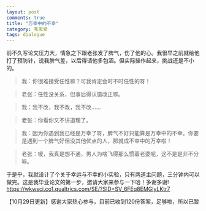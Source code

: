 ```yaml
---
layout: post
comments: true
title: "万幸中的不幸"
category: 秀恩爱
tags: dialogue
---
```


前不久写论文压力大，情急之下跟老张发了脾气，伤了他的心。我很早之前就给他打了预防针，说我脾气差，以后得请他多包涵。但实际操作起来，挑战还是不小的。

> 我：你很难接受任性嘛？可我肯定会时不时任性的呀！

> 老张：任性没关系，但事后得认错改正嘛。

> 我：我不改，我不改，我不改……

> 老张：你看你又不讲道理了。

> 我：因为你遇到我已经是万幸了呀，脾气不好只能算是万幸中的不幸。你要是遇到一个脾气好但没其他优点的人，那就成不幸中的万幸啦！

> 老张：嗳，我真是想不通，男人为啥飞得那么惯着老婆呢，这不是是非不分嘛。


于是乎，我就设计了个关于幸运与不幸的小实验，只有两道主问题，三分钟内可以做完。这是我毕业论文的第一步，邀请大家来参与一下哈！多谢多谢!
https://wkwsci.co1.qualtrics.com/SE/?SID=SV_6FEq8EMGlyLKtr7

【10月29日更新】感谢大家热心参与，目前已收到120份答案，足够啦，所以已暂
